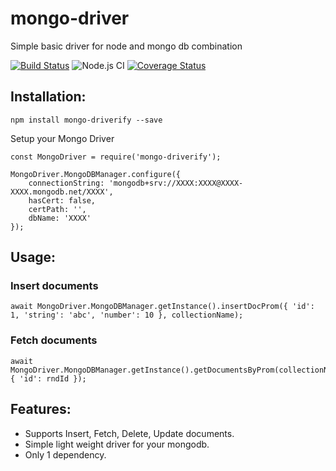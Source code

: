 # mongo-driver
Simple basic driver for node and mongo db combination

[![Build Status](https://travis-ci.com/siddhesh321995/mongo-driver.svg?branch=master)](https://travis-ci.com/siddhesh321995/cmsone-api)
![Node.js CI](https://github.com/siddhesh321995/mongo-driver/workflows/Node.js%20CI/badge.svg?branch=master)
[![Coverage Status](https://coveralls.io/repos/github/siddhesh321995/mongo-driver/badge.svg?branch=master)](https://coveralls.io/github/siddhesh321995/cmsone-api?branch=master)

## Installation:

```
npm install mongo-driverify --save
```


Setup your Mongo Driver
```
const MongoDriver = require('mongo-driverify');

MongoDriver.MongoDBManager.configure({
    connectionString: 'mongodb+srv://XXXX:XXXX@XXXX-XXXX.mongodb.net/XXXX',
    hasCert: false,
    certPath: '',
    dbName: 'XXXX'
});
```

## Usage:

### Insert documents
```
await MongoDriver.MongoDBManager.getInstance().insertDocProm({ 'id': 1, 'string': 'abc', 'number': 10 }, collectionName);
```

### Fetch documents
```
await MongoDriver.MongoDBManager.getInstance().getDocumentsByProm(collectionName, { 'id': rndId });
```

## Features:
- Supports Insert, Fetch, Delete, Update documents.
- Simple light weight driver for your mongodb.
- Only 1 dependency.
